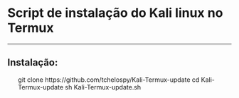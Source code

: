 # Script de instalação do Kali linux no Termux
______________________________________________
<h2>Instalação:</h2>
<ol>
  git clone https://github.com/tchelospy/Kali-Termux-update
  cd Kali-Termux-update
  sh Kali-Termux-update.sh
</ol>
